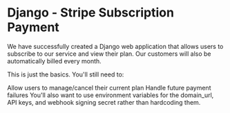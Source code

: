 #   Django - Stripe Subscription Payment

We have successfully created a Django web application that allows users to subscribe to our service and view their plan. Our customers will also be automatically billed every month.

This is just the basics. You'll still need to:

Allow users to manage/cancel their current plan
Handle future payment failures
You'll also want to use environment variables for the domain_url, API keys, and webhook signing secret rather than hardcoding them.